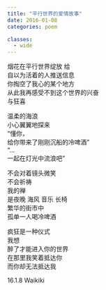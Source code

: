 ```yaml
---
title: "平行世界的爱情故事"
date: 2016-01-08
categories: poem

classes:
  - wide
---
```


烟花在平行世界绽放 给  
自以为活着的人推送信息  
你掏空了我心的某个地方  
从此我再感受不到这个世界的兴奋  
与狂喜  

温柔的海浪  
小心翼翼地探来  
“懂你，  
给你带来了刚刚沉船的冷啤酒”  
“...  
一起在灯光中流浪吧”  

不会对着镜头微笑  
不会祈祷  
我的禅  
是夜晚 海风 音乐 长椅  
繁华的街市中  
孤单一人喝冷啤酒  

疯狂是一种仪式  
我想  
醉了才能进入你的世界  
在那里我笑着抵达你  
而你却无法抵达我  

16.1.8 Waikiki
